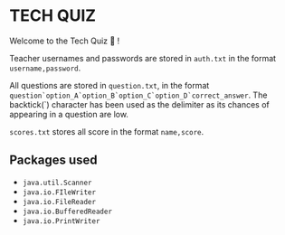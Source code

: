 # TECH QUIZ

Welcome to the Tech Quiz 🚀 !

Teacher usernames and passwords are stored in `auth.txt` in the format `username,password`.

All questions are stored in `question.txt`, in the format `` question`option_A`option_B`option_C`option_D`correct_answer``. The backtick(`) character has been used as the delimiter as its chances of appearing in a question are low.

`scores.txt` stores all score in the format `name,score`.

## Packages used

- `java.util.Scanner`
- `java.io.FIleWriter`
- `java.io.FileReader`
- `java.io.BufferedReader`
- `java.io.PrintWriter`
